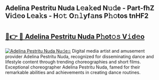 ## Adelina Pestritu Nuda L𝚎a𝚔ed N𝚞𝚍e - Part-fhZ Vi𝚍𝚎o L𝚎a𝚔s - H𝚘𝚝 O𝚗𝚕yf𝚊ns P𝚑𝚘tos tnHF2

# <h2><a href="http://kf2fvt.oniu.top/?m=Adelina+Pestritu+Nuda">🔗👉 🔴 Adelina Pestritu Nuda P𝚑ot𝚘𝚜 V𝚒d𝚎o</a></h2>

[![Adelina Pestritu Nuda Nu𝚍e𝚜](https://i.imgur.com/0qMVB7G.gif)](http://kf2fvt.oniu.top/?m=Adelina+Pestritu+Nuda)
Digital media artist and amusement provider Adelina Pestritu Nuda, recognized for disseminating dance and lifestyle content through trending choreographies and short films. Exceptional choreographer Adelina Pestritu Nuda, famed for their remarkable abilities and achievements in creating dance routines.  
